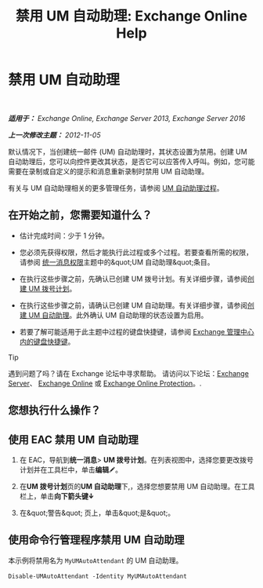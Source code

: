 ﻿---
title: '禁用 UM 自动助理: Exchange Online Help'
TOCTitle: 禁用 UM 自动助理
ms:assetid: ad79f374-f68f-430b-8b9c-2c841e1c55ae
ms:mtpsurl: https://technet.microsoft.com/zh-cn/library/Bb124228(v=EXCHG.150)
ms:contentKeyID: 50491372
ms.date: 05/23/2018
mtps_version: v=EXCHG.150
ms.translationtype: MT
---

# 禁用 UM 自动助理

 

_**适用于：** Exchange Online, Exchange Server 2013, Exchange Server 2016_

_**上一次修改主题：** 2012-11-05_

默认情况下，当创建统一邮件 (UM) 自动助理时，其状态设置为禁用。创建 UM 自动助理后，您可以向控件更改其状态，是否它可以应答传入呼叫。例如，您可能需要在录制或自定义的提示和消息重新录制时禁用 UM 自动助理。

有关与 UM 自动助理相关的更多管理任务，请参阅 [UM 自动助理过程](um-auto-attendant-procedures-exchange-2013-help.md)。

## 在开始之前，您需要知道什么？

  - 估计完成时间：少于 1 分钟。

  - 您必须先获得权限，然后才能执行此过程或多个过程。若要查看所需的权限，请参阅 [统一消息权限](unified-messaging-permissions-exchange-2013-help.md)主题中的\&quot;UM 自动助理\&quot;条目。

  - 在执行这些步骤之前，先确认已创建 UM 拨号计划。有关详细步骤，请参阅[创建 UM 拨号计划](create-a-um-dial-plan-exchange-2013-help.md)。

  - 在执行这些步骤之前，请确认已创建 UM 自动助理。有关详细步骤，请参阅[创建 UM 自动助理](create-a-um-auto-attendant-exchange-2013-help.md)。此外确认 UM 自动助理的状态设置为启用。

  - 若要了解可能适用于此主题中过程的键盘快捷键，请参阅 [Exchange 管理中心内的键盘快捷键](keyboard-shortcuts-in-the-exchange-admin-center-exchange-online-protection-help.md)。

> [!TIP]  
> 遇到问题了吗？请在 Exchange 论坛中寻求帮助。 请访问以下论坛：<a href="https://go.microsoft.com/fwlink/p/?linkid=60612">Exchange Server</a>、 <a href="https://go.microsoft.com/fwlink/p/?linkid=267542">Exchange Online</a> 或 <a href="https://go.microsoft.com/fwlink/p/?linkid=285351">Exchange Online Protection</a>。.


## 您想执行什么操作？

## 使用 EAC 禁用 UM 自动助理

1.  在 EAC，导航到**统一消息**\> **UM 拨号计划**。在列表视图中，选择您要更改拨号计划并在工具栏中，单击**编辑**![编辑图标](images/Bb124582.6f53ccb2-1f13-4c02-bea0-30690e6ea71d(EXCHG.150).gif "编辑图标")。

2.  在**UM 拨号计划**页的**UM 自动助理**下,，选择您想要禁用 UM 自动助理。在工具栏上，单击**向下箭头键**![向下键图标](images/JJ150576.ef5ca57d-a033-457b-bd92-6361877c33d0(EXCHG.150).gif "向下键图标")

3.  在\&quot;警告\&quot; 页上，单击\&quot;是\&quot;。

## 使用命令行管理程序禁用 UM 自动助理

本示例将禁用名为 `MyUMAutoAttendant` 的 UM 自动助理。

    Disable-UMAutoAttendant -Identity MyUMAutoAttendant

